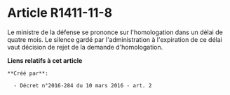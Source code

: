# Article R1411-11-8

Le ministre de la défense se prononce sur l'homologation dans un délai de quatre mois. Le silence gardé par l'administration
à l'expiration de ce délai vaut décision de rejet de la demande d'homologation.

**Liens relatifs à cet article**

	**Créé par**:

	  - Décret n°2016-284 du 10 mars 2016 - art. 2
